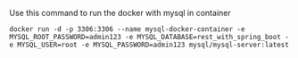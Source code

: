 

Use this command to run the docker with mysql in container

```
docker run -d -p 3306:3306 --name mysql-docker-container -e MYSQL_ROOT_PASSWORD=admin123 -e MYSQL_DATABASE=rest_with_spring_boot -e MYSQL_USER=root -e MYSQL_PASSWORD=admin123 mysql/mysql-server:latest
```